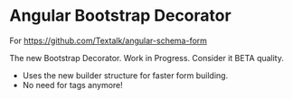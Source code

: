 Angular Bootstrap Decorator
==========================

For https://github.com/Textalk/angular-schema-form

The new Bootstrap Decorator. Work in Progress. Consider it BETA quality.

* Uses the new builder structure for faster form building.
* No need for <bootstrap-decorator> tags anymore!
